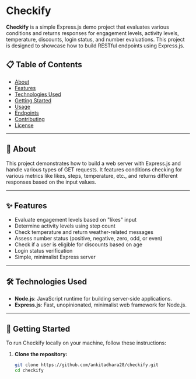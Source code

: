 # Checkify

**Checkify** is a simple Express.js demo project that evaluates various conditions and returns responses for engagement levels, activity levels, temperature, discounts, login status, and number evaluations. This project is designed to showcase how to build RESTful endpoints using Express.js.

## 📋 Table of Contents
- [About](#about)
- [Features](#features)
- [Technologies Used](#technologies-used)
- [Getting Started](#getting-started)
- [Usage](#usage)
- [Endpoints](#endpoints)
- [Contributing](#contributing)
- [License](#license)

---

## 📖 About

This project demonstrates how to build a web server with Express.js and handle various types of GET requests. It features conditions checking for various metrics like likes, steps, temperature, etc., and returns different responses based on the input values.

---

## ✨ Features

- Evaluate engagement levels based on "likes" input
- Determine activity levels using step count
- Check temperature and return weather-related messages
- Assess number status (positive, negative, zero, odd, or even)
- Check if a user is eligible for discounts based on age
- Login status verification
- Simple, minimalist Express server

---

## 🛠️ Technologies Used

- **Node.js**: JavaScript runtime for building server-side applications.
- **Express.js**: Fast, unopinionated, minimalist web framework for Node.js.

---

## 🚀 Getting Started

To run Checkify locally on your machine, follow these instructions:

1. **Clone the repository:**
   ```bash
   git clone https://github.com/ankitadhara28/checkify.git
   cd checkify
